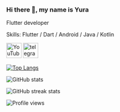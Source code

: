 ### Hi there 👋, my name is Yura
Flutter developer

Skills: Flutter / Dart / Android / Java / Kotlin

[<img src='https://cdn.jsdelivr.net/npm/simple-icons@3.0.1/icons/youtube.svg' alt='YouTube' height='40'>](https://www.youtube.com/channel/UCfFAcveqhKDkLt55aphdXjA?view_as=subscriber)  [<img src='https://cdn.jsdelivr.net/npm/simple-icons@3.0.1/icons/telegram.svg' alt='telegram' height='40'>](https://t.me/petrovyuri)  

[![Top Langs](https://github-readme-stats.vercel.app/api/top-langs/?username=petrovyuri)](https://github.com/anuraghazra/github-readme-stats)

![GitHub stats](https://github-readme-stats.vercel.app/api?username=petrovyuri&show_icons=true&count_private=true)  

![GitHub streak stats](https://github-readme-streak-stats.herokuapp.com/?user=petrovyuri)  

![Profile views](https://gpvc.arturio.dev/petrovyuri)  
